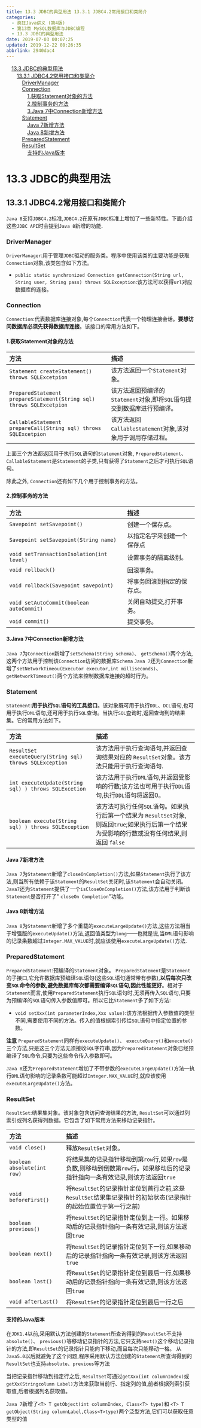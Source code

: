 ```yaml
---
title: 13.3 JDBC的典型用法 13.3.1 JDBC4.2常用接口和类简介
categories: 
  - 疯狂Java讲义 (第4版)
  - 第13章 MySQL数据库与JDBC编程
  - 13.3 JDBC的典型用法
date: 2019-07-03 00:07:25
updated: 2019-12-22 08:26:35
abbrlink: 2940dac4
---
```

<div id='my_toc'><a href="/JavaReadingNotes/2940dac4/#13-3-JDBC的典型用法" class="header_1">13.3 JDBC的典型用法</a><br><a href="/JavaReadingNotes/2940dac4/#13-3-1-JDBC4-2常用接口和类简介" class="header_2">13.3.1 JDBC4.2常用接口和类简介</a><br><a href="/JavaReadingNotes/2940dac4/#DriverManager" class="header_3">DriverManager</a><br><a href="/JavaReadingNotes/2940dac4/#Connection" class="header_3">Connection</a><br><a href="/JavaReadingNotes/2940dac4/#1-获取Statement对象的方法" class="header_4">1.获取Statement对象的方法</a><br><a href="/JavaReadingNotes/2940dac4/#2-控制事务的方法" class="header_4">2.控制事务的方法</a><br><a href="/JavaReadingNotes/2940dac4/#3-Java-7中Connection新增方法" class="header_4">3.Java 7中Connection新增方法</a><br><a href="/JavaReadingNotes/2940dac4/#Statement" class="header_3">Statement</a><br><a href="/JavaReadingNotes/2940dac4/#Java-7新增方法" class="header_4">Java 7新增方法</a><br><a href="/JavaReadingNotes/2940dac4/#Java-8新增方法" class="header_4">Java 8新增方法</a><br><a href="/JavaReadingNotes/2940dac4/#PreparedStatement" class="header_3">PreparedStatement</a><br><a href="/JavaReadingNotes/2940dac4/#ResultSet" class="header_3">ResultSet</a><br><a href="/JavaReadingNotes/2940dac4/#支持的Java版本" class="header_4">支持的Java版本</a><br></div>
<style>.header_1{margin-left: 1em;}.header_2{margin-left: 2em;}.header_3{margin-left: 3em;}.header_4{margin-left: 4em;}.header_5{margin-left: 5em;}.header_6{margin-left: 6em;}</style>
<!--more-->
<script>if (navigator.platform.search('arm')==-1){document.getElementById('my_toc').style.display = 'none';}var e,p = document.getElementsByTagName('p');while (p.length>0) {e = p[0];e.parentElement.removeChild(e);}</script>

<!--end-->
# 13.3 JDBC的典型用法 #
## 13.3.1 JDBC4.2常用接口和类简介 ##
`Java 8`支持`JDBC4.2`标准,`JDBC4.2`在原有`JDBC`标准上增加了一些新特性。下面介绍这些`JDBC API`时会提到`Java 8`新增的功能.
### DriverManager ###
`DriverManager`:用于管理`JDBC`驱动的服务类。程序中使用该类的主要功能是获取`Connection`对象,该类包含如下方法。
- `public static synchronized Connection getConnection(String url, String user, String pass) throws SQLException`:该方法可以获得`url`对应数据库的连接。

### Connection ###
`Connection`:代表数据库连接对象,每个`Connection`代表一个物理连接会话。**要想访问数据库必须先获得数据库连接**。该接口的常用方法如下。
#### 1.获取Statement对象的方法 ####

|方法|描述|
|:---|:---|
|`Statement createStatement() throws SQLExcetpion`|该方法返回一个`Statement`对象。|
|`PreparedStatement prepareStatement(String sql) throws SQLExcetpion`|该方法返回预编译的`Statement`对象,即将`SQL`语句提交到数据库进行预编译。|
|`CallableStatement prepareCall(String sql) throws SQLExcetpion`|该方法返回`CallableStatement`对象,该对象用于调用存储过程。|

上面三个方法都返回用于执行`SQL`语句的`Statement`对象, `PreparedStatement`、 `CallableStatement`是`Statement`的子类,只有获得了`Statement`之后才可执行`SQL`语句。

除此之外, `Connection`还有如下几个用于控制事务的方法。
#### 2.控制事务的方法 ####

|方法|描述|
|:---|:---|
|`Savepoint setSavepoint()`|创建一个保存点。|
|`Savepoint setSavepoint(String name)`|以指定名字来创建一个保存点|
|`void setTransactionIsolation(int level)`|设置事务的隔离级别。|
|`void rollback()`|回滚事务。|
|`void rollback(Savepoint savepoint)`|将事务回滚到指定的保存点。|
|`void setAutoCommit(boolean autoCommit)`|关闭自动提交,打开事务。|
|`void commit()`|提交事务。|

#### 3.Java 7中Connection新增方法 ####
`Java 7`为`Connection`新增了`setSchema(String schema)`、 `getSchema()`两个方法,这两个方法用于控制该`Connection`访问的数据库`Schema`
`Java 7`还为`Connection`新增了`setNetworkTimeou(Executor executor,int milliseconds)`、 `getNetworkTimeout()`两个方法来控制数据库连接的超时行为。
### Statement ###
`Statement`:**用于执行`SQL`语句的工具接口**。该对象既可用于执行`DDL`、`DCL`语句,也可用于执行`DML`语句,还可用于执行`SQL`查询。当执行`SQL`査询时,返回查询到的结果集。它的常用方法如下。

|方法|描述|
|:---|:---|
|`ResultSet executeQuery(String sql) throws SQLException`|该方法用于执行查询语句,并返回查询结果对应的 `ResultSet`对象。该方法只能用于执行查询语句.|
|`int executeUpdate(String sql) ) throws SQLExcetion`|该方法用于执行`DML`语句,并返回受影响的行数;该方法也可用于执行`DDL`语句,执行`DDL`语句将返回0。|
|`boolean execute(String sql) ) throws SQLException`|该方法可执行任何`SQL`语句。如果执行后第一个结果为 `ResultSet`对象,则返回`true`;如果执行后第一个结果为受影响的行数或没有任何结果,则返回 `false`|

#### Java 7新增方法 ####
`Java 7`为`Statement`新增了`closeOnCompletion()`方法,如果`Statement`执行了该方法,则当所有依赖于该`Statement`的`ResultSet`关闭时,该`Statement`会自动关闭。
`Java7`还为`Statement`提供了一个`isCloseOnCompletion()`方法,该方法用于判断该`Statement`是否打开了" `closeOn Completion`"功能。
#### Java 8新增方法 ####
`Java 8`为`Statement`新增了多个重载的`executeLargeUpdate()`方法,这些方法相当于增强版的`executeUpdate()`方法,返回值类型为`long`——也就是说,当`DML`语句影响的记录条数超过`Integer.MAX_VALUE`时,就应该使用`executeLargeUpdate()`方法.
### PreparedStatement ###
`PreparedStatement`:预编译的`Statement`对象。 `PreparedStatement`是`Statement`的子接口,它允许数据库预编译`SQL`语句(这些`SQL`语句通常带有参数),**以后每次只改变`SQL`命令的参数,避免数据库每次都需要编译`SQL`语句,因此性能更好**。相对于`Statement`而言,使用`PreparedStatement`执行`SQL`语句时,无须再传入`SQL`语句,只要为预编译的`SQL`语句传入参数值即可。所以它比`Statement`多了如下方法:
- `void setXxx(int parameterIndex,Xxx value)`:该方法根据传入参数值的类型不同,需要使用不同的方法。传入的值根据索引传给`SQL`语句中指定位置的参数。

**注意**
`PreparedStatement`同样有`executeUpdate()`、 `executeQuery()`和`execute()`三个方法,只是这三个方法无须接收`SQL`字符串,因为`PreparedStatement`对象已经预编译了`SQL`命令,只要为这些命令传入参数即可。

`Java 8`还为`PreparedStatement`增加了不带参数的`executeLargeUpdate()`方法—执行`DML`语句影响的记录条数可能超过`Integer.MAX_VALUE`时,就应该使用`executeLargeUpdate()`方法。
### ResultSet ###
`ResultSet`:结果集对象。该对象包含访问查询结果的方法, `ResultSet`可以通过列索引或列名获得列数据。它包含了如下常用方法来移动记录指针。

|方法|描述|
|:---|:---|
|`void close()`|释放`ResultSet`对象。|
|`boolean absolute(int row)`|将结果集的记录指针移动到第`row`行,如果`row`是负数,则移动到倒数第`row`行。如果移动后的记录指针指向一条有效记录,则该方法返回`true`|
|`void beforeFirst()`|将`ResultSet`的记录指针定位到首行之前,这是`ResultSet`结果集记录指针的初始状态(记录指针的起始位置位于第一行之前)|
|`boolean previous()`|将`ResultSet`的记录指针定位到上一行。如果移动后的记录指针指向一条有效记录,则该方法返回`true`|
|`boolean next()`|将`ResultSet`的记录指针定位到下一行,如果移动后的记录指针指向一条有效记录,则该方法返回`true`|
|`boolean last()`|将`ResultSet`的记录指针定位到最后一行,如果移动后的记录指针指向一条有效记录,则该方法返回`true`|
|`void afterLast()`|将`ResultSet`的记录指针定位到最后一行之后|

#### 支持的Java版本 ####
在`JDK1.4`以前,采用默认方法创建的`Statement`所查询得到的`ResultSet`不支持`absolute()`、 `previous()`等移动记录指针的方法,它只支持`next()`这个移动记录指针的方法,即`ResultSet`的记录指针只能向下移动,而且每次只能移动一格。
从`Java5.0`以后就避免了这个问题,程序采用默认方法创建的`Statement`所查询得到的`ResultSet`也支持`absolute`、`previous`等方法

当把记录指针移动到指定行之后, `ResultSet`可通过`getXxx(int columnIndex)`或`getXx(Stringcolumn Label)`方法来获取当前行、指定列的值,前者根据列索引获取值,后者根据列名获取值。

`Java 7`新增了`<T> T getObject(int columnIndex, Class<T> type)`和
`<T> T getObject(String columnLabel,Class<T>type)`两个泛型方法,它们可以获取任意类型的值


